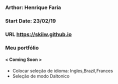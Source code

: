 ### Arthor: Henrique Faria ###
### Start Date: 23/02/19 ###
### URL https://skiiw.github.io ###


### Meu portfólio ###
#### < Coming Soon > ####
- Colocar seleção de idioma: Ingles,Brazil,Frances
- Seleção de modo Daltonico
